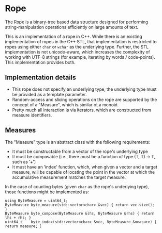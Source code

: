 Rope
==============

The Rope is a binary-tree based data structure designed for performing string-manipulation operations efficiently on large amounts of text.

This is an implementation of a rope in C++. While there is an existing implementation of ropes in the C++ STL, that
implementation is restricted to ropes using either `char` or `wchar` as the underlying type. Further, the STL
implementation is not unicode-aware, which increases the complexity of working with UTF-8 strings (for example,
iterating by words / code-points). This implementation provides both.

## Implementation details

- This rope does not specify an underlying type, the underlying type must be provided as a template parameter.
- Random-access and slicing operations on the rope are supported by the concept of a "Measure", which is similar ot
  a monoid.
- Pretty much all interaction is via iterators, which are constructed from measure identifiers.

## Measures
The "Measure" type is an abstract class with the following requirements:
- It must be constructable from a vector of the rope's underlying type
- It must be composable (i.e., there must be a function of type (T, T) -> T, such as '+')
- It must have an 'index' function, which, when given a vector and a target measure, will be capable of locating the
  point in the vector at which the accumulative measurement matches the target measure.

In the case of counting bytes (given `char` as the rope's underlying type), those functions might be implemented as:

    using ByteMeasure = uint64_t;
    ByteMeasure byte_measure(std::vector<char> &vec) { return vec.size(); }
    ByteMeasure byte_compose(ByteMeasure &lhs, ByteMeasure &rhs) { return lhs + rhs; }
    uint64_t    byte_index(std::vector<char> &vec, ByteMeasure &measure) { return measure; }



